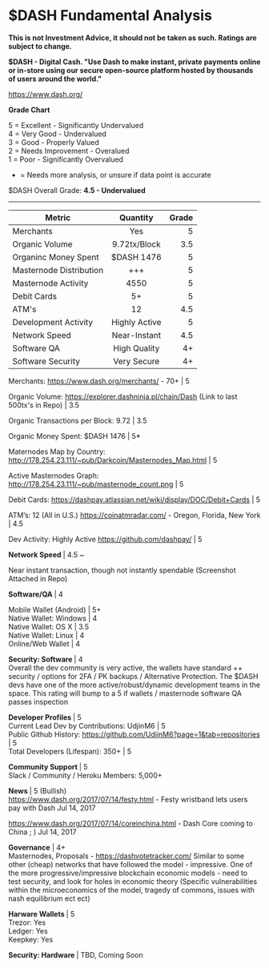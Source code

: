 # $DASH Fundamental Analysis

<b> This is not Investment Advice, it should not be taken as such. Ratings are subject to change. </b>

<b> $DASH - Digital Cash. "Use Dash to make instant, private payments online or in-store using our secure open-source platform hosted by thousands of users around the world." </b>

https://www.dash.org/

<b> Grade Chart </b> <br>

5 = Excellent - Significantly Undervalued <br>
4 = Very Good - Undervalued <br>
3 = Good - Properly Valued <br>
2 = Needs Improvement - Overalued <br>
1 = Poor - Significantly Overvalued <br>

* = Needs more analysis, or unsure if data point is accurate

$DASH Overall Grade: <b> 4.5 - Undervalued </b>

-----------------------------------------------------------------------------------------------------------

| Metric        | Quantity           |  Grade  |
| ------------- |:-------------:| -----:|
| Merchants      | Yes | 5 |
| Organic Volume    | 9.72tx/Block      |  3.5 |
| Organinc Money Spent | $DASH 1476      |    5 |
| Masternode Distribution      | +++ | 5 |
| Masternode Activity    | 4550      |   5|
| Debit Cards | 5+      |    5 |
| ATM's | 12      |    4.5 |
| Development Activity | Highly Active      |    5 |
| Network Speed | Near-Instant     |    4.5 |
| Software QA| High Quality     |    4+ |
| Software Security| Very Secure      |    4+ |



Merchants: https://www.dash.org/merchants/ - 70+ | 5

Organic Volume: https://explorer.dashninja.pl/chain/Dash (Link to last 500tx's in Repo) | 3.5

Organic Transactions per Block: 9.72 | 3.5

Organic Money Spent: $DASH 1476 | 5*

Maternodes Map by Country: http://178.254.23.111/~pub/Darkcoin/Masternodes_Map.html | 5

Active Masternodes Graph: http://178.254.23.111/~pub/masternode_count.png | 5

Debit Cards: https://dashpay.atlassian.net/wiki/display/DOC/Debit+Cards | 5

ATM’s: 12 (All in U.S.) https://coinatmradar.com/ - Oregon, Florida, New York | 4.5

Dev Activity: Highly Active https://github.com/dashpay/ | 5

<b> Network Speed </b>| 4.5 ~ <br>

Near instant transaction, though not instantly spendable (Screenshot Attached in Repo)

<b> Software/QA </b> | 4 <br>

Mobile Wallet (Android) | 5+ <br>
Native Wallet: Windows | 4 <br>
Native Wallet: OS X | 3.5 <br>
Native Wallet: Linux | 4 <br>
Online/Web Wallet | 4 <br>

<b>Security: Software </b> | 4 <br>
Overall the dev community is very active, the wallets have standard ++ security / options for 2FA / PK backups / Alternative Protection. The $DASH devs have one of the more active/robust/dynamic development teams in the space. This rating will bump to a 5 if wallets / masternode software QA passes inspection

<b> Developer Profiles </b> | 5 <br>
Current Lead Dev by Contributions: UdjinM6 | 5 <br>
Public Github History: https://github.com/UdjinM6?page=1&tab=repositories | 5 <br>
Total Developers (Lifespan): 350+ | 5

<b> Community Support </b> | 5 <br>
Slack / Community / Heroku Members: 5,000+

<b> News </b> | 5 (Bullish) <br>
https://www.dash.org/2017/07/14/festy.html - Festy wristband lets users pay with Dash
Jul 14, 2017

https://www.dash.org/2017/07/14/coreinchina.html - Dash Core coming to China ; )
Jul 14, 2017

<b>Governance</b> | 4+ <br>
Masternodes, Proposals - https://dashvotetracker.com/
Similar to some other (cheap) networks that have followed the model - impressive. One of the more progressive/impressive blockchain economic models -  need to test security, and look for holes in economic theory (Specific vulnerabilities within the microeconomics of the model, tragedy of commons, issues with nash equilibrium ect ect)


<b> Harware Wallets </b>| 5 <br>
Trezor: Yes <br>
Ledger: Yes <br>
Keepkey: Yes


<b> Security: Hardware </b> | TBD, Coming Soon <br> 










